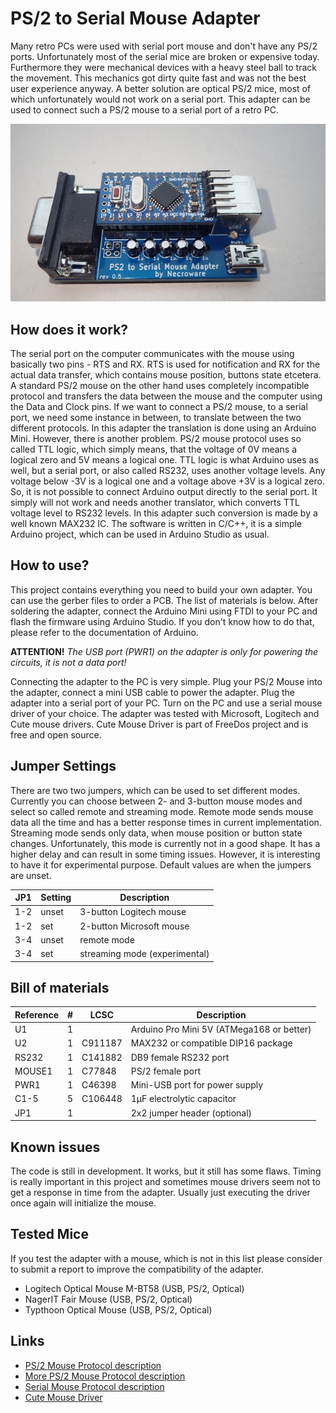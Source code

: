 # PS/2 to Serial Mouse Adapter

Many retro PCs were used with serial port mouse and don't have any PS/2 ports.
Unfortunately most of the serial mice are broken or expensive today. Furthermore
they were mechanical devices with a heavy steel ball to track the movement. This
mechanics got dirty quite fast and was not the best user experience anyway. A
better solution are optical PS/2 mice, most of which unfortunately would not 
work on a serial port. This adapter can be used to connect such a PS/2 mouse to
a serial port of a retro PC.

![ps2-adapter](images/top.jpg)

## How does it work?

The serial port on the computer communicates with the mouse using basically two
pins - RTS and RX. RTS is used for notification and RX for the actual data
transfer, which contains mouse position, buttons state etcetera. A standard PS/2
mouse on the other hand uses completely incompatible protocol and transfers the
data between the mouse and the computer using the Data and Clock pins. If we
want to connect a PS/2 mouse, to a serial port, we need some instance in
between, to translate between the two different protocols. In this adapter the
translation is done using an Arduino Mini. However, there is another problem.
PS/2 mouse  protocol uses so called TTL logic, which simply means, that the
voltage of 0V means a logical zero and 5V means a logical one. TTL logic is what
Arduino uses as well, but a serial port, or also called RS232, uses another
voltage levels. Any voltage below -3V is a logical one and a voltage above +3V
is a logical zero. So, it is not possible to connect Arduino output directly to
the serial port. It simply will not work and needs another translator, which
converts TTL voltage level to RS232 levels. In this adapter such conversion is
made by a well known MAX232 IC. The software is written in C/C++, it is a simple
Arduino project, which can be used in Arduino Studio as usual.

## How to use?

This project contains everything you need to build your own adapter. You can use
the gerber files to order a PCB. The list of materials is below. After soldering
the adapter, connect the Arduino Mini using FTDI to your PC and flash the 
firmware using Arduino Studio. If you don't know how to do that, please refer to
the documentation of Arduino. 

**ATTENTION!** *The USB port (PWR1) on the adapter is only for powering the
circuits, it is not a data port!*

Connecting the adapter to the PC is very simple. Plug your PS/2 Mouse into the
adapter, connect a mini USB cable to power the adapter. Plug the adapter into a
serial port of your PC. Turn on the PC and use a serial mouse driver of your
choice. The adapter was tested with Microsoft, Logitech and Cute mouse drivers.
Cute Mouse Driver is part of FreeDos project and is free and open source.

## Jumper Settings

There are two two jumpers, which can be used to set different modes. Currently
you can choose between 2- and 3-button mouse modes and select so called remote
and streaming mode. Remote mode sends mouse data all the time and has a better
response times in current implementation. Streaming mode sends only data, when
mouse position or button state changes. Unfortunately, this mode is currently
not in a good shape. It has a higher delay and can result in some timing issues.
However, it is interesting to have it for experimental purpose. Default values
are when the jumpers are unset.

JP1 | Setting |Description
----|---------|------------------------------
1-2 | unset   | 3-button Logitech mouse
1-2 | set     | 2-button Microsoft mouse
3-4 | unset   | remote mode
3-4 | set     | streaming mode (experimental)

## Bill of materials

Reference  |#  |LCSC   |Description
-----------|---|-------|------------------------------------------
U1         |1  |       | Arduino Pro Mini 5V (ATMega168 or better)
U2         |1  |C911187| MAX232 or compatible DIP16 package
RS232      |1  |C141882| DB9 female RS232 port
MOUSE1     |1  |C77848 | PS/2 female port
PWR1       |1  |C46398 | Mini-USB port for power supply
C1-5       |5  |C106448| 1µF electrolytic capacitor
JP1        |1  |       | 2x2 jumper header (optional)

## Known issues

The code is still in development. It works, but it still has some flaws. Timing
is really important in this project and sometimes mouse drivers seem not to get
a response in time from the adapter. Usually just executing the driver once
again will initialize the mouse.

## Tested Mice

If you test the adapter with a mouse, which is not in this list please consider
to submit a report to improve the compatibility of the adapter.

* Logitech Optical Mouse M-BT58 (USB, PS/2, Optical)
* NagerIT Fair Mouse (USB, PS/2, Optical)
* Typthoon Optical Mouse (USB, PS/2, Optical)

## Links

* [PS/2 Mouse Protocol description](https://isdaman.com/alsos/hardware/mouse/ps2interface.htm)
* [More PS/2 Mouse Protocol description](http://www-ug.eecg.utoronto.ca/desl/nios_devices_SoC/datasheets/PS2%20Protocol.htm)
* [Serial Mouse Protocol description](https://linux.die.net/man/4/mouse)
* [Cute Mouse Driver](http://cutemouse.sourceforge.net)
